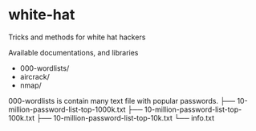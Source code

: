# white-hat
Tricks and methods for white hat hackers

Available documentations, and libraries
  - 000-wordlists/
  - aircrack/
  - nmap/

000-wordlists is contain many text file with popular passwords.
├── 10-million-password-list-top-1000k.txt
├── 10-million-password-list-top-100k.txt
├── 10-million-password-list-top-10k.txt
└── info.txt

